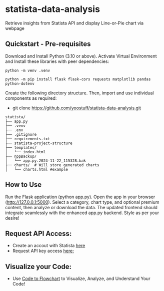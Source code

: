 # statista-data-analysis
Retrieve insights from Statista API and display Line-or-Pie chart via webpage

## Quickstart - Pre-requisites

Download and Install Python (3.10 or above). Activate Virtual Environment and Install these libraries with peer dependencies:

```
python -m venv .venv 

python -m pip install flask flask-cors requests matplotlib pandas python-dotenv 
```

Create the following directory structure. Then, import and use individual components as required: 
- git clone https://github.com/yoostuff/statista-data-analysis.git

```pip
statista/
├── app.py
├── .venv
├── .env
├── .gitignore
├── requirements.txt
├── statista-project-structure
├── templates/
│   └── index.html
├── nppBackup/
│   └── app.py.2024-11-22_115328.bak
├── charts/  # Will store generated charts
│   └── charts.html #example

```

## How to Use

Run the Flask application (python app.py).
Open the app in your browser (http://127.0.0.1:5000).
Select a category, chart type, and optional premium content, then analyze or download the data.
The updated frontend should integrate seamlessly with the enhanced app.py backend. Style as per your desire!

## Request API Access:

- Create an accout with Statista <a href="https://www.statista.com">here</a>
- Request API key access <a href="https://www.statista.com/1/request/custom-solution/1/form/corporate">here:</a>

## Visualize your Code:

- Use <a href="https://codetoflow.com/">Code to Flowchart</a> to Visualize, Analyze, and Understand Your Code!
